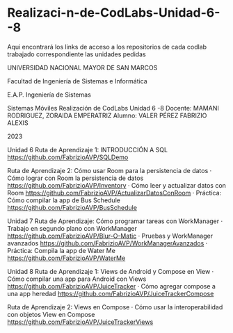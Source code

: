 # Realizaci-n-de-CodLabs-Unidad-6--8
Aqui encontrará los links de acceso a los repositorios de cada codlab trabajado correspondiente las unidades pedidas

UNIVERSIDAD NACIONAL MAYOR DE SAN MARCOS

Facultad de Ingeniería de Sistemas e Informática

E.A.P. Ingeniería de Sistemas
  
Sistemas Móviles
Realización de CodLabs Unidad 6 -8
Docente: 
MAMANI RODRIGUEZ, ZORAIDA EMPERATRIZ
Alumno: 
VALER PÉREZ FABRIZIO ALEXIS
 
2023

Unidad 6
Ruta de Aprendizaje 1: INTRODUCCIÓN A SQL
https://github.com/FabrizioAVP/SQLDemo

Ruta de Aprendizaje 2: Cómo usar Room para la persistencia de datos
·	Cómo lograr con Room la persistencia de datos
https://github.com/FabrizioAVP/Inventory
·	Cómo leer y actualizar datos con Room
https://github.com/FabrizioAVP/ActualizarDatosConRoom
·	Práctica: Cómo compilar la app de Bus Schedule
https://github.com/FabrizioAVP/BusSchedule
 
Unidad 7
Ruta de Aprendizaje: Cómo programar tareas con WorkManager
·	Trabajo en segundo plano con WorkManager
https://github.com/FabrizioAVP/Blur-O-Matic
·	Pruebas y WorkManager avanzados
https://github.com/FabrizioAVP/WorkManagerAvanzados
·	Práctica: Compila la app de Water Me
https://github.com/FabrizioAVP/WaterMe
 
Unidad 8
Ruta de Aprendizaje 1: Views de Android y Compose en View
·	Cómo compilar una app para Android con Views
https://github.com/FabrizioAVP/JuiceTracker
·	Cómo agregar compose a una app heredad
https://github.com/FabrizioAVP/JuiceTrackerCompose
 
Ruta de Aprendizaje 2: Views en Compose 
·	Cómo usar la interoperabilidad con objetos View en Compose
https://github.com/FabrizioAVP/JuiceTrackerViews

